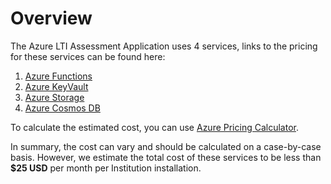 # Overview

The Azure LTI Assessment Application uses 4 services, links to the pricing for these services can be found here:

1. [Azure Functions](https://azure.microsoft.com/en-gb/pricing/details/functions/)
2. [Azure KeyVault](https://azure.microsoft.com/en-gb/pricing/details/key-vault/)
3. [Azure Storage](https://azure.microsoft.com/en-gb/pricing/details/storage/blobs/)
4. [Azure Cosmos DB](https://azure.microsoft.com/en-gb/pricing/details/cosmos-db/)


To calculate the estimated cost, you can use [Azure Pricing Calculator](https://azure.microsoft.com/en-gb/pricing/calculator/).

In summary, the cost can vary and should be calculated on a case-by-case basis. However, we estimate the total cost of these services to be less than **$25 USD** per month per Institution installation.
